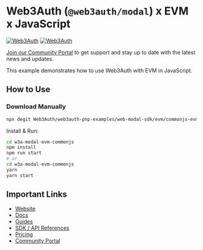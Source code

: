 # Web3Auth (`@web3auth/modal`) x EVM x JavaScript

[![Web3Auth](https://img.shields.io/badge/Web3Auth-SDK-blue)](https://web3auth.io/docs/sdk/web/modal/)
[![Web3Auth](https://img.shields.io/badge/Web3Auth-Community-cyan)](https://community.web3auth.io)

[Join our Community Portal](https://community.web3auth.io/) to get support and stay up to date with the latest news and updates.

This example demonstrates how to use Web3Auth with EVM in JavaScript.

## How to Use

### Download Manually

```bash
npx degit Web3Auth/web3auth-pnp-examples/web-modal-sdk/evm/commonjs-evm-modal-example w3a-modal-evm-commonjs
```

Install & Run:

```bash
cd w3a-modal-evm-commonjs
npm install
npm run start
# or
cd w3a-modal-evm-commonjs
yarn
yarn start
```

## Important Links

- [Website](https://web3auth.io)
- [Docs](https://web3auth.io/docs)
- [Guides](https://web3auth.io/docs/guides)
- [SDK / API References](https://web3auth.io/docs/sdk)
- [Pricing](https://web3auth.io/pricing.html)
- [Community Portal](https://community.web3auth.io)